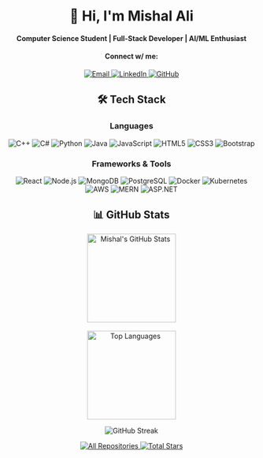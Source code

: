 <h1 align="center">👋 Hi, I'm Mishal Ali</h1>
<h4 align="center">Computer Science Student | Full-Stack Developer | AI/ML Enthusiast</h4>

<h4 align="center">Connect w/ me:</h4>
<p align="center">
  <a href="mailto:mishal45654@gmail.com">
    <img src="https://img.shields.io/badge/Gmail-D14836?style=flat&logo=gmail&logoColor=white" alt="Email">
  </a>
  <a href="https://www.linkedin.com/in/mishal-ali-a50a80131/">
    <img src="https://img.shields.io/badge/LinkedIn-0077B5?style=flat&logo=linkedin&logoColor=white" alt="LinkedIn">
  </a>
  <a href="https://github.com/mishalali-A2">
    <img src="https://img.shields.io/badge/GitHub-181717?style=flat&logo=github&logoColor=white" alt="GitHub">
  </a>
</p>

<h2 align="center">🛠️ Tech Stack</h2>
<h3 align="center">Languages</h3>
<p align="center">
  <img src="https://img.shields.io/badge/-C++-00599C?style=for-the-badge&logo=c%2B%2B&logoColor=white" alt="C++">
  <img src="https://img.shields.io/badge/-C%23-239120?style=for-the-badge&logo=c-sharp&logoColor=white" alt="C#">
  <img src="https://img.shields.io/badge/-Python-3776AB?style=for-the-badge&logo=python&logoColor=white" alt="Python">
  <img src="https://img.shields.io/badge/-Java-ED8B00?style=for-the-badge&logo=openjdk&logoColor=white" alt="Java">
  <img src="https://img.shields.io/badge/-JavaScript-F7DF1E?style=for-the-badge&logo=javascript&logoColor=black" alt="JavaScript">
  <img src="https://img.shields.io/badge/-HTML5-E34F26?style=for-the-badge&logo=html5&logoColor=white" alt="HTML5">
  <img src="https://img.shields.io/badge/-CSS3-1572B6?style=for-the-badge&logo=css3&logoColor=white" alt="CSS3">
  <img src="https://img.shields.io/badge/-Bootstrap-7952B3?style=for-the-badge&logo=bootstrap&logoColor=white" alt="Bootstrap">
</p>

<h3 align="center">Frameworks & Tools</h3>
<p align="center">
  <img src="https://img.shields.io/badge/-React-61DAFB?style=for-the-badge&logo=react&logoColor=black" alt="React">
  <img src="https://img.shields.io/badge/-Node.js-339933?style=for-the-badge&logo=node.js&logoColor=white" alt="Node.js">
  <img src="https://img.shields.io/badge/-MongoDB-47A248?style=for-the-badge&logo=mongodb&logoColor=white" alt="MongoDB">
  <img src="https://img.shields.io/badge/-PostgreSQL-4169E1?style=for-the-badge&logo=postgresql&logoColor=white" alt="PostgreSQL">
  <img src="https://img.shields.io/badge/-Docker-2496ED?style=for-the-badge&logo=docker&logoColor=white" alt="Docker">
  <img src="https://img.shields.io/badge/-Kubernetes-326CE5?style=for-the-badge&logo=kubernetes&logoColor=white" alt="Kubernetes">
  <img src="https://img.shields.io/badge/-AWS-232F3E?style=for-the-badge&logo=amazon-aws&logoColor=white" alt="AWS">
  <img src="https://img.shields.io/badge/-MERN-000000?style=for-the-badge&logo=mongodb&logoColor=47A248" alt="MERN">
  <img src="https://img.shields.io/badge/-ASP.NET-512BD4?style=for-the-badge&logo=.net&logoColor=white" alt="ASP.NET">
</p>
<h2 align="center">📊 GitHub Stats</h2>

<p align="center">
  <a href="https://github.com/mishalali-A2">
    <img height="180em" src="https://github-readme-stats.vercel.app/api?username=mishalali-A2&show_icons=true&theme=radical&include_all_commits=true&count_private=true" alt="Mishal's GitHub Stats" /><br><br>
    <img height="180em" src="https://github-readme-stats.vercel.app/api/top-langs/?username=mishalali-A2&layout=compact&theme=dark&hide=roff,jupyter%20notebook&langs_count=6" alt="Top Languages" />
  </a>
</p>

<p align="center">
  <img src="https://github-readme-streak-stats.herokuapp.com/?user=mishalali-A2&theme=dark&date_format=j%20M%5B%20Y%5D" alt="GitHub Streak" />
</p>

<p align="center">
  <a href="https://github.com/mishalali-A2?tab=repositories">
    <img alt="All Repositories" title="All Repositories" src="https://custom-icon-badges.demolab.com/badge/-All%20Repos-2962FF?style=for-the-badge&logoColor=white&logo=repo"/>
  </a>
  <a href="https://github.com/mishalali-A2?tab=stars">
    <img alt="Total Stars" title="Total Stars" src="https://custom-icon-badges.demolab.com/badge/-Total%20Stars-yellow?style=for-the-badge&logoColor=white&logo=star"/>
  </a>
</p>
